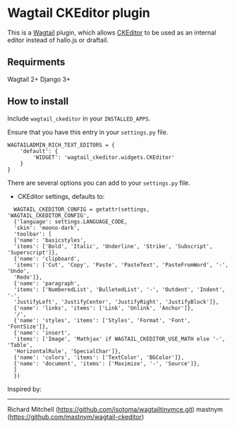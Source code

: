 # Wagtail CKEditor plugin

This is a [Wagtail](https://wagtail.io/) plugin, which allows [CKEditor](http://ckeditor.com/) to be used as an internal editor
instead of hallo.js or draftail.

## Requirments

Wagtail 2+
Django 3+

## How to install

Include `wagtail_ckeditor` in your `INSTALLED_APPS`.

Ensure that you have this entry in your `settings.py` file.


    WAGTAILADMIN_RICH_TEXT_EDITORS = {
        'default': {
            'WIDGET': 'wagtail_ckeditor.widgets.CKEditor'
        }
    }

There are several options you can add to your `settings.py` file.

- CKEditor settings, defaults to:

```
  WAGTAIL_CKEDITOR_CONFIG = getattr(settings, 'WAGTAIL_CKEDITOR_CONFIG',
  {'language': settings.LANGUAGE_CODE,
  'skin': 'moono-dark',
  'toolbar': [
  {'name': 'basicstyles',
  'items': ['Bold', 'Italic', 'Underline', 'Strike', 'Subscript', 'Superscript']},
  {'name': 'clipboard',
  'items': ['Cut', 'Copy', 'Paste', 'PasteText', 'PasteFromWord', '-', 'Undo',
  'Redo']},
  {'name': 'paragraph',
  'items': ['NumberedList', 'BulletedList', '-', 'Outdent', 'Indent', '-',
  'JustifyLeft', 'JustifyCenter', 'JustifyRight', 'JustifyBlock']},
  {'name': 'links', 'items': ['Link', 'Unlink', 'Anchor']},
  '/',
  {'name': 'styles', 'items': ['Styles', 'Format', 'Font', 'FontSize']},
  {'name': 'insert',
  'items': ['Image', 'Mathjax' if WAGTAIL_CKEDITOR_USE_MATH else '-', 'Table',
  'HorizontalRule', 'SpecialChar']},
  {'name': 'colors', 'items': ['TextColor', 'BGColor']},
  {'name': 'document', 'items': ['Maximize', '-', 'Source']},
  ]
  })
  ```
  
  Inspired by:

---

Richard Mitchell (https://github.com/isotoma/wagtailtinymce.git)
mastnym (https://github.com/mastnym/wagtail-ckeditor)
